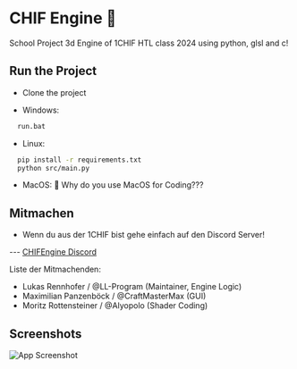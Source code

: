 
# CHIF Engine 🚀

School Project 3d Engine of 1CHIF HTL class 2024 using python, glsl and c!


## Run the Project

 - Clone the project

- Windows:
```bash
  run.bat
```

- Linux:

```bash
  pip install -r requirements.txt
  python src/main.py
```
 - MacOS: 🤷 Why do you use MacOS for Coding???

## Mitmachen
 - Wenn du aus der 1CHIF bist gehe einfach auf den Discord Server!

--- [CHIFEngine Discord](https://discord.gg/KfNVQbYK)

Liste der Mitmachenden:

 - Lukas Rennhofer / @LL-Program (Maintainer, Engine Logic)
 - Maximilian Panzenböck / @CraftMasterMax (GUI)
 - Moritz Rottensteiner / 
@Alyopolo (Shader Coding)
## Screenshots

![App Screenshot](Ressources/Screenshot1.png)
